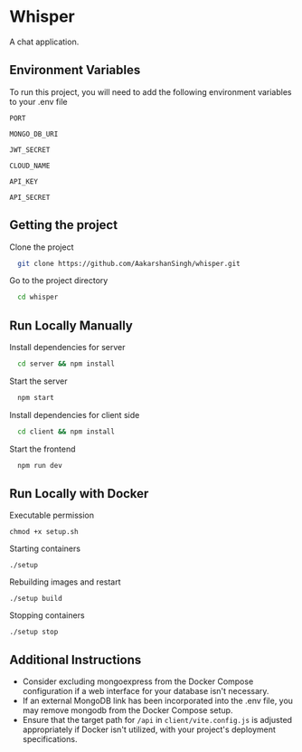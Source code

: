 
# Whisper

A chat application.


## Environment Variables

To run this project, you will need to add the following environment variables to your .env file

`PORT`

`MONGO_DB_URI`

`JWT_SECRET`

`CLOUD_NAME` 

`API_KEY`

`API_SECRET`

## Getting the project

Clone the project

```bash
  git clone https://github.com/AakarshanSingh/whisper.git
```

Go to the project directory

```bash
  cd whisper
```

## Run Locally Manually

Install dependencies for server

```bash
  cd server && npm install
```

Start the server

```bash
  npm start 
```

Install dependencies for client side

```bash
  cd client && npm install
```

Start the frontend

```bash
  npm run dev 
```
## Run Locally with Docker

Executable permission
```
chmod +x setup.sh
```

Starting containers
```
./setup
```

Rebuilding images and restart
```
./setup build
```
Stopping containers
```
./setup stop
```


## Additional Instructions
- Consider excluding mongoexpress from the Docker Compose configuration if a web interface for your database isn't necessary.
- If an external MongoDB link has been incorporated into the .env file, you may remove mongodb from the Docker Compose setup.
- Ensure that the target path for `/api` in `client/vite.config.js` is adjusted appropriately if Docker isn't utilized, with your project's deployment specifications.
